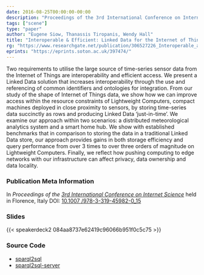 ```yaml
---
date: 2016-08-25T00:00:00-00:00
description: "Proceedings of the 3rd International Conference on Internet Science"
tags: ["scene"]
type: "paper"
author: "Eugene Siow, Thanassis Tiropanis, Wendy Hall"
title: "Interoperable & Efficient: Linked Data for the Internet of Things"
rg: "https://www.researchgate.net/publication/306527226_Interoperable_and_Efficient_Linked_Data_for_the_Internet_of_Things"
eprints: "https://eprints.soton.ac.uk/397474/"
---
```


Two requirements to utilise the large source of time-series sensor data from the Internet of Things are interoperability and efficient access. We present a Linked Data solution that increases interoperability through the use and referencing of common identifiers and ontologies for integration. From our study of the shape of Internet of Things data, we show how we can improve access within the resource constraints of Lightweight Computers, compact machines deployed in close proximity to sensors, by storing time-series data succinctly as rows and producing Linked Data ‘just-in-time’. We examine our approach within two scenarios: a distributed meteorological analytics system and a smart home hub. We show with established benchmarks that in comparison to storing the data in a traditional Linked Data store, our approach provides gains in both storage efficiency and query performance from over 3 times to over three orders of magnitude on Lightweight Computers. Finally, we reflect how pushing computing to edge networks with our infrastructure can affect privacy, data ownership and data locality.

### Publication Meta Information

In _Proceedings of the [3rd International Conference on Internet Science](http://internetscienceconference.eu/insci2016.html)_ held in Florence, Italy
DOI: [10.1007 /978-3-319-45982-0_15](https://doi.org/10.1007/978-3-319-45982-0_15)

### Slides

<div style="width:480px;">
{{< speakerdeck2 084aa8737e62419c96066b951f0c5c75 >}}
</div>

### Source Code

- [sparql2sql](https://github.com/eugenesiow/sparql2sql)
- [sparql2sql-server](https://github.com/eugenesiow/sparql2sql-server)